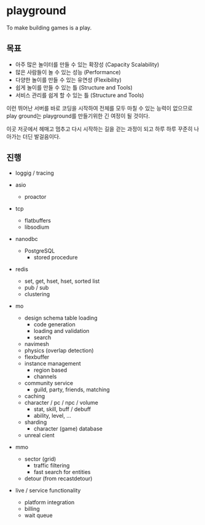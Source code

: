 # playground

To make building games is a play.

## 목표 

- 아주 많은 놀이터를 만들 수 있는 확장성 (Capacity Scalability)
- 많은 사람들이 놀 수 있는 성능 (Performance)
- 다양한 놀이를 만들 수 있는 유연성 (Flexibility)
- 쉽게 놀이를 만들 수 있는 틀 (Structure and Tools)
- 서비스 관리를 쉽게 할 수 있는 틀 (Structure and Tools)

이런 뛰어난 서버를 바로 코딩을 시작하여 전체를 모두 마칠 수 있는 능력이 
없으므로 play ground는 playground를 만들기위한 긴 여정이 될 것이다. 

이곳 저곳에서 헤매고 멈추고 다시 시작하는 길을 걷는 과정이 되고 
하루 하루 꾸준히 나아가는 더딘 발걸음이다. 

## 진행 

- loggig / tracing 

- asio 
  - proactor

- tcp 
  - flatbuffers
  - libsodium

- nanodbc
  - PostgreSQL
    - stored procedure

- redis 
  - set, get, hset, hset, sorted list 
  - pub / sub 
  - clustering 

- mo 
  - design schema table loading 
    - code generation 
    - loading and validation 
    - search 
  - navimesh
  - physics (overlap detection)
  - flexbuffer
  - instance management 
    - region based 
    - channels
  - community service 
    - guild, party, friends, matching 
  - caching 
  - character / pc / npc / volume 
    - stat, skill, buff / debuff 
    - ability, level, ... 
  - sharding
    - character (game) database
  - unreal cient 

- mmo 
  - sector (grid) 
    - traffic filtering 
    - fast search for entities
  - detour (from recastdetour)
  
- live / service functionality 
  - platform integration
  - billing 
  - wait queue  

